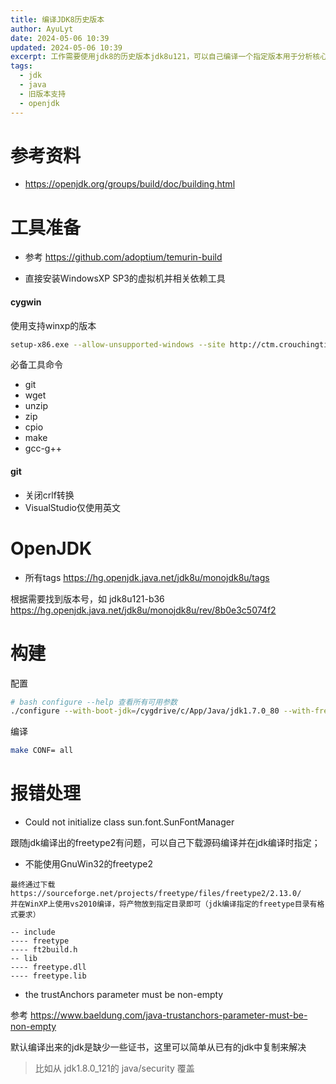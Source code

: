 ```yaml
---
title: 编译JDK8历史版本
author: AyuLyt
date: 2024-05-06 10:39
updated: 2024-05-06 10:39
excerpt: 工作需要使用jdk8的历史版本jdk8u121，可以自己编译一个指定版本用于分析核心的内部实现
tags:
  - jdk
  - java
  - 旧版本支持
  - openjdk
---
```

# 参考资料

- https://openjdk.org/groups/build/doc/building.html

# 工具准备

- 参考 https://github.com/adoptium/temurin-build

- 直接安装WindowsXP SP3的虚拟机并相关依赖工具

#### cygwin

使用支持winxp的版本
```bash
setup-x86.exe --allow-unsupported-windows --site http://ctm.crouchingtigerhiddenfruitbat.org/pub/cygwin/circa/2016/08/30/104223 --no-verify
```
必备工具命令
- git
- wget
- unzip
- zip
- cpio
- make
- gcc-g++

#### git

- 关闭crlf转换
- VisualStudio仅使用英文

# OpenJDK

- 所有tags https://hg.openjdk.java.net/jdk8u/monojdk8u/tags

根据需要找到版本号，如 jdk8u121-b36  https://hg.openjdk.java.net/jdk8u/monojdk8u/rev/8b0e3c5074f2


# 构建

配置
```bash
# bash configure --help 查看所有可用参数
./configure --with-boot-jdk=/cygdrive/c/App/Java/jdk1.7.0_80 --with-freetype=/cygdrive/c/App/freetype2 --with-jvm-variants=client --with-debug-level=fastdebug
```

编译
```bash
make CONF= all
```

# 报错处理

- Could not initialize class sun.font.SunFontManager

跟随jdk编译出的freetype2有问题，可以自己下载源码编译并在jdk编译时指定；
- 不能使用GnuWin32的freetype2

```
最终通过下载 
https://sourceforge.net/projects/freetype/files/freetype2/2.13.0/ 
并在WinXP上使用vs2010编译，将产物放到指定目录即可（jdk编译指定的freetype目录有格式要求）

-- include
---- freetype
---- ft2build.h
-- lib
---- freetype.dll
---- freetype.lib
```

- the trustAnchors parameter must be non-empty

参考 https://www.baeldung.com/java-trustanchors-parameter-must-be-non-empty

默认编译出来的jdk是缺少一些证书，这里可以简单从已有的jdk中复制来解决
> 比如从 jdk1.8.0_121的 java/security 覆盖

